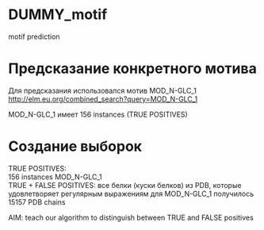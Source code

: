 # DUMMY_motif
motif prediction 

# Предсказание конкретного мотива
Для предсказания использовался мотив MOD_N-GLC_1
http://elm.eu.org/combined_search?query=MOD_N-GLC_1

MOD_N-GLC_1 имеет 156 instances (TRUE POSITIVES)

# Создание выборок

TRUE POSITIVES:   
    156 instances MOD_N-GLC_1  
TRUE + FALSE POSITIVES: 
    все белки (куски белков) из PDB, 
    которые удовлетворяет регулярным выражениям для MOD_N-GLC_1 
    получилось 15157 PDB chains

AIM: 
    teach our algorithm to distinguish between TRUE and FALSE positives



